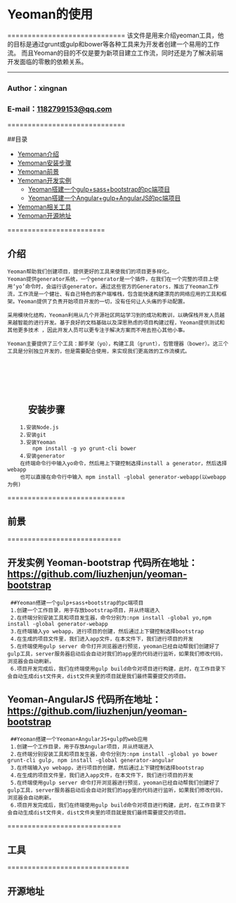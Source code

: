 # Yeoman的使用

=============================
    该文件是用来介绍yeoman工具，他的目标是通过grunt或gulp和bower等各种工具来为开发者创建一个易用的工作流。
    而且Yeoman的目的不仅是要为新项目建立工作流，同时还是为了解决前端开发面临的零散的依赖关系。

****
###                    Author：xingnan
###              E-mail：1182799153@qq.com

=============================

##目录
* [Yemoman介绍](#介绍)
* [Yemoman安装步骤](#安装步骤)
* [Yemoman前景](#前景)
* [Yemoman开发实例](#开发实例)
     * [Yeoman搭建一个gulp+sass+bootstrap的pc端项目](#Yeoman-bootstrap)
     * [Yeoman搭建一个Angular+gulp+AngularJS的pc端项目](#Yeoman-AngularJS)
* [Yemoman相关工具](#工具)
* [Yemoman开源地址](#开源地址)

========================
  
介绍
--------------
    Yeoman帮助我们创建项目，提供更好的工具来使我们的项目更多样化。
    Yeoman提供generator系统，一个generator是一个插件，在我们在一个完整的项目上使用‘yo’命令时，会运行该generator。通过这些官方的Generators，推出了Yeoman工作流，工作流是一个健壮、有自己特色的客户端堆栈，包含能快速构建漂亮的网络应用的工具和框架。Yeoman提供了负责开始项目开发的一切，没有任何让人头痛的手动配置。

    采用模块化结构，Yeoman利用从几个开源社区网站学习到的成功和教训，以确保栈开发人员越来越智能的进行开发。基于良好的文档基础以及深思熟虑的项目构建过程，Yeoman提供测试和其他更多技术 ，因此开发人员可以更专注于解决方案而不用去担心其他小事。

    Yeoman主要提供了三个工具：脚手架（yo），构建工具（grunt），包管理器（bower）。这三个工具是分别独立开发的，但是需要配合使用，来实现我们更高效的工作流模式。
　　
==========================
　　
安装步骤
---------------
        1.安装Node.js
        2.安装git
        3.安装Yeoman
            npm install -g yo grunt-cli bower
        4.安装generator
        在终端命令行中输入yo命令，然后用上下键控制选择install a generator，然后选择webapp
        也可以直接在命令行中输入 mpm install -global generator-webapp(以webapp为例)
  
=============================

前景
---------------

============================

开发实例
Yeoman-bootstrap
代码所在地址：https://github.com/liuzhenjun/yeoman-bootstrap
---------------

     ##Yeoman搭建一个gulp+sass+bootstrap的pc端项目
     1.创建一个工作目录，用于存放bootstrap项目，并从终端进入
     2.在终端分别安装工具和项目发生器，命令分别为:npm install -global yo,npm install -global generator-webapp
     3.在终端输入yo webapp，进行项目的创建，然后通过上下键控制选择bootstrap
     4.在生成的项目文件里，我们进入app文件，在本文件下，我们进行项目的开发
     5.在终端使用gulp server 命令打开浏览器进行预览，yeoman已经自动帮我们创建好了gulp工具，server服务器启动后会自动对我们的app里的代码进行监听，如果我们修改代码，浏览器会自动刷新。
     6.项目开发完成后，我们在终端使用gulp build命令对项目进行构建，此时，在工作目录下会自动生成dist文件夹，dist文件夹里的项目就是我们最终需要提交的项目。
    
Yeoman-AngularJS
代码所在地址：https://github.com/liuzhenjun/yeoman-bootstrap
---------------

     ##Yeoman搭建一个Yeoman+AngularJS+gulp的web应用
     1.创建一个工作目录，用于存放Angular项目，并从终端进入
     2.在终端分别安装工具和项目发生器，命令分别为:npm install -global yo bower grunt-cli gulp, npm install -global generator-angular
     3.在终端输入yo webapp，进行项目的创建，然后通过上下键控制选择bootstrap
     4.在生成的项目文件里，我们进入app文件，在本文件下，我们进行项目的开发
     5.在终端使用gulp server 命令打开浏览器进行预览，yeoman已经自动帮我们创建好了gulp工具，server服务器启动后会自动对我们的app里的代码进行监听，如果我们修改代码，浏览器会自动刷新。
     6.项目开发完成后，我们在终端使用gulp build命令对项目进行构建，此时，在工作目录下会自动生成dist文件夹，dist文件夹里的项目就是我们最终需要提交的项目。

============================


工具
---------------

==============================

开源地址
----------------
